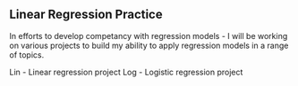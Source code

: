 ## Linear Regression Practice

In efforts to develop competancy with regression models - I will be working on various projects to build my ability to apply regression models in a range of topics.

Lin - Linear regression project
Log - Logistic regression project

